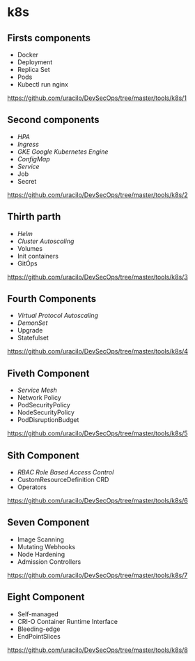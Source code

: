 # k8s 

## Firsts components 
- Docker 
- Deployment
- Replica Set
- Pods
- Kubectl run nginx

https://github.com/uracilo/DevSecOps/tree/master/tools/k8s/1

## Second components
- *HPA* 
- *Ingress*
- *GKE Google Kubernetes Engine*
- *ConfigMap*
- *Service*
- Job
- Secret

https://github.com/uracilo/DevSecOps/tree/master/tools/k8s/2

## Thirth parth
- *Helm*
- *Cluster Autoscaling*
- Volumes
- Init containers
- GitÓps

https://github.com/uracilo/DevSecOps/tree/master/tools/k8s/3

## Fourth Components
- *Virtual Protocol Autoscaling*  
- *DemonSet*
- Upgrade
- Statefulset

https://github.com/uracilo/DevSecOps/tree/master/tools/k8s/4

## Fiveth Component
- *Service Mesh*
- Network Policy
- PodSecurityPolicy
- NodeSecurityPolicy
- PodDisruptionBudget

https://github.com/uracilo/DevSecOps/tree/master/tools/k8s/5

## Sith Component
- *RBAC Role Based Access Control*
- CustomResourceDefinition CRD
- Operators

https://github.com/uracilo/DevSecOps/tree/master/tools/k8s/6

## Seven Component
- Image Scanning
- Mutating Webhooks
- Node Hardening
- Admission Controllers

https://github.com/uracilo/DevSecOps/tree/master/tools/k8s/7

## Eight Component
- Self-managed
- CRI-O Container Runtime Interface
- Bleeding-edge
- EndPointSlices

https://github.com/uracilo/DevSecOps/tree/master/tools/k8s/8
